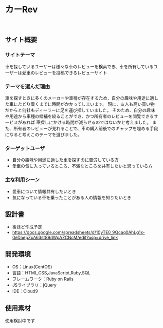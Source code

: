# カーRev
​
## サイト概要
### サイトテーマ
車を探しているユーザーは様々な車のレビューを検索でき、車を所有しているユーザーは愛車のレビューを投稿できるレビューサイト
​
### テーマを選んだ理由
車を探すときに多くのメーカーや車種が存在するため、自分の趣味や用途に適した車にたどり着くまでに時間がかかってしまいます。
現に、友人も高い買い物だからと何社もディーラーに足を運び探していました。
そのため、自分の趣味や用途から車種の候補を絞ることができ、かつ所有者のレビューを閲覧できるサービスがあれば
車探しにかける時間が減らせるのではないかと考えました。
また、所有者のレビューが見れることで、車の購入前後でのギャップを埋める手段になると考えこのテーマを選びました。
​
### ターゲットユーザ
- 自分の趣味や用途に適した車を探すのに苦労している方
- 愛車の気に入っているところ、不満なところを共有したいと思っている方
​
### 主な利用シーン
- 愛車について情報共有したいとき
- 気になっている車を乗ったことがある人の情報を知りたいとき

## 設計書
- 後ほど作成予定
- https://docs.google.com/spreadsheets/d/10yTE0_9Qcaq0AhLg1x-0eDaepZxA63st89dWpAZCNcM/edit?usp=drive_link
​
## 開発環境
- OS：Linux(CentOS)
- 言語：HTML,CSS,JavaScript,Ruby,SQL
- フレームワーク：Ruby on Rails
- JSライブラリ：jQuery
- IDE：Cloud9
​
## 使用素材
使用検討中です
